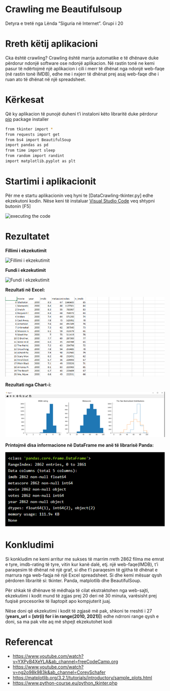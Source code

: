# Crawling me Beautifulsoup
Detyra e tretë nga Lënda “Siguria në Internet”. Grupi i 20

# Rreth këtij aplikacioni

Cka është crawling?
Crawling është marrja automatike e të dhënave duke përdorur ndonjë software ose ndonjë aplikacion. Në rastin tonë ne kemi pasur të ndërtojmë një aplikacion i cili i merr të dhënat nga ndonjë web-faqe (në rastin tonë IMDB), edhe me i nxjerr të dhënat prej asaj web-faqe dhe i ruan ato të dhënat në një spreadsheet.
# Kërkesat

Që ky aplikacion të punojë duheni t’i instaloni këto libraritë duke përdorur [pip](https://pip.pypa.io/en/stable/) package installer

```bash
from tkinter import *
from requests import get
from bs4 import BeautifulSoup
import pandas as pd
from time import sleep
from random import randint
import matplotlib.pyplot as plt
```

# Startimi i aplikacionit

Për me e startu aplikacionin veq hyni te [DataCrawling-tkinter.py] edhe ekzekutoni kodin. Nëse keni të instaluar [Visual Studio Code]( https://code.visualstudio.com/) veq shtypni butonin [F5]

![executing the code](https://media.giphy.com/media/01cTq1eJHnR8Sq1GWQ/giphy.gif) 

# Rezultatet

**Fillimi i ekzekutimit**

![Fillimi i ekzekutimit]( https://media.giphy.com/media/pUilZYce1cPpQSE3UV/giphy.gif)

**Fundi i ekzekutimit**

![Fundi i ekzekutimit]( https://media.giphy.com/media/DDC8InLGHLbvS8r0P9/giphy.gif)

**Rezultati në Excel:**

![](Images/resultExcel.PNG)

**Rezultati nga Chart-i:**

![](Images/resultChart.PNG)

**Printojmë disa informacione në DataFrame me anë të librarisë Panda:**

![](Images/resultPanda.PNG)

# Konkludimi
Si konkludim ne kemi arritur me sukses të marrim rreth 2862 filma me emrat e tyre, imdb-rating të tyre, vitin kur kanë dalë, etj. një web-faqe(IMDB), t’i paraqesim të dhënat në një graf, si dhe t’i paraqesim të gjitha të dhënat e marrura nga web-faqja në një Excel spreadsheet. Si dhe kemi mësuar qysh përdoren libraritë si: tkinter. Panda, matplotlib dhe BeautifulSoup.


Për shkak të dhënave të mëdhaja të cilat ekstraktohen nga web-sajti, ekzekutimi i kodit mund të zgjas prej 20 deri në 30 minuta, varësisht prej fuqisë procesorike të llaptopit apo kompjuterit juaj.

Nëse doni që ekzekutimi i kodit të zgjasë më pak, shkoni te rreshti i 27 (**years_url = [str(i) for i in range(2010, 2021)]**) edhe ndrroni range qysh e doni, sa ma pak vite aq më shpejt ekzekutohet kodi

# Referencat

* https://www.youtube.com/watch?v=YXPyB4XeYLA&ab_channel=freeCodeCamp.org
* https://www.youtube.com/watch?v=ng2o98k983k&ab_channel=CoreySchafer
* https://matplotlib.org/3.2.1/tutorials/introductory/sample_plots.html
* https://www.python-course.eu/python_tkinter.php
